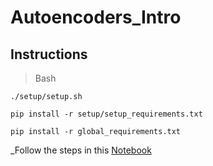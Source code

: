 # Autoencoders_Intro

## Instructions

> Bash

```batch
./setup/setup.sh
```

```batch
pip install -r setup/setup_requirements.txt
```

```batch
pip install -r global_requirements.txt
```

_Follow the steps in this [Notebook](autoencoders.ipynb)
